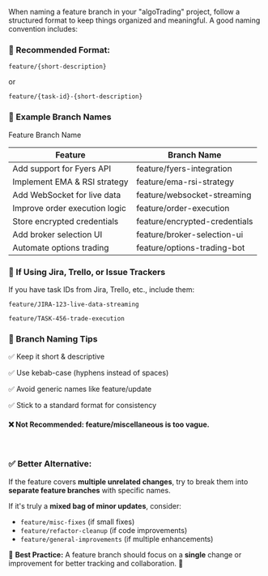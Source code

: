 When naming a feature branch in your "algoTrading" project, follow a structured format to keep things organized and meaningful. A good naming convention includes:

### 📌 Recommended Format:

    feature/{short-description}

or

    feature/{task-id}-{short-description}


### 🔹 Example Branch Names


Feature	Branch Name

| Feature                   | Branch Name                   |
|---------------------------|-------------------------------|
|Add support for Fyers API	 | feature/fyers-integration     |
|Implement EMA & RSI strategy	 | feature/ema-rsi-strategy      |
|Add WebSocket for live data	| feature/websocket-streaming   |
|Improve order execution logic	 | feature/order-execution       |
|Store encrypted credentials	| feature/encrypted-credentials |
|Add broker selection UI	   | feature/broker-selection-ui   |
|Automate options trading	  | feature/options-trading-bot   |


### 🔹 If Using Jira, Trello, or Issue Trackers
If you have task IDs from Jira, Trello, etc., include them:

    feature/JIRA-123-live-data-streaming

    feature/TASK-456-trade-execution


### 🔹 Branch Naming Tips

✅ Keep it short & descriptive

✅ Use kebab-case (hyphens instead of spaces)

✅ Avoid generic names like feature/update

✅ Stick to a standard format for consistency


#### ❌ Not Recommended: feature/miscellaneous is too vague.
<br>

### ✅ Better Alternative:   

If the feature covers **multiple unrelated changes**, try to break them into **separate feature branches** with specific names.

If it's truly a **mixed bag of minor updates**, consider:

* `feature/misc-fixes` (if small fixes)
* `feature/refactor-cleanup` (if code improvements)
* `feature/general-improvements` (if multiple enhancements)

🔹 **Best Practice:** A feature branch should focus on a **single** change or improvement for better tracking and collaboration. 🚀

